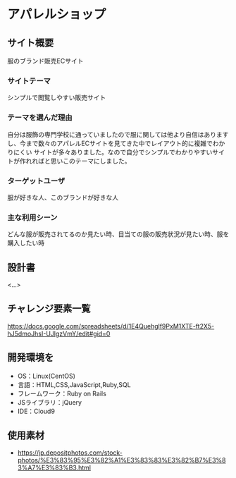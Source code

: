 # アパレルショップ

## サイト概要
服のブランド販売ECサイト

### サイトテーマ
シンプルで閲覧しやすい販売サイト

### テーマを選んだ理由
自分は服飾の専門学校に通っていましたので服に関しては他より自信はありますし、今まで数々のアパレルECサイトを見てきた中でレイアウト的に複雑でわかりにくい
サイトが多々ありました。なので自分でシンプルでわかりやすいサイトが作れればと思いこのテーマにしました。

### ターゲットユーザ
服が好きな人、このブランドが好きな人

### 主な利用シーン
どんな服が販売されてるのか見たい時、目当ての服の販売状況が見たい時、服を購入したい時

## 設計書
<...>

## チャレンジ要素一覧
<https://docs.google.com/spreadsheets/d/1E4Quehglf9PxM1XTE-ft2X5-hJ5dmoJhsI-UJlgzVmY/edit#gid=0>

## 開発環境を
- OS：Linux(CentOS)
- 言語：HTML,CSS,JavaScript,Ruby,SQL
- フレームワーク：Ruby on Rails
- JSライブラリ：jQuery
- IDE：Cloud9

## 使用素材
- https://jp.depositphotos.com/stock-photos/%E3%83%95%E3%82%A1%E3%83%83%E3%82%B7%E3%83%A7%E3%83%B3.html